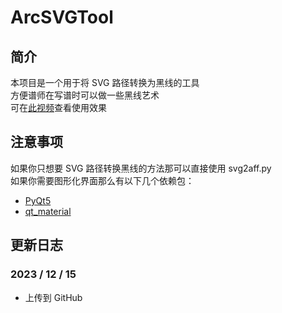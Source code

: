 # ArcSVGTool
 
## 简介

本项目是一个用于将 SVG 路径转换为黑线的工具  
方便谱师在写谱时可以做一些黑线艺术  
可在[此视频](https://www.bilibili.com/video/BV1Uz4y1c7hw/)查看使用效果

## 注意事项

如果你只想要 SVG 路径转换黑线的方法那可以直接使用 svg2aff.py  
如果你需要图形化界面那么有以下几个依赖包：
- [PyQt5](https://pypi.org/project/PyQt5/)  
- [qt_material](https://pypi.org/project/qt_material/)

## 更新日志

### 2023 / 12 / 15
- 上传到 GitHub